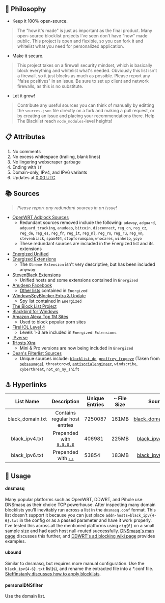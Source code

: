 
## 🧠 Philosophy

- Keep it 100% open-source.
> The "how it's made" is just as important as the final product. Many open-source blocklist projects I've seen don't have "how" made public.
> This project is open and flexible, so you can fork it and whitelist what you need for personalized application.
- Make it secure.
> This project takes on a firewall security mindset, which is basically block everything and whitelist what's needed.
> Obviously this list isn't a firewall, so it just blocks as much as possible.
> Please report any "false positives" in an issue.
> Be sure to set up client and network firewalls, as this is no substitute.
- Let it grow!
> Contribute any useful sources you can think of manually by editting the `sources.json` file directly on a fork and making a pull request,
> or by creating an issue and placing your recommendations there. Help The Blacklist reach `node_modules`-level heights!

## 📋 Attributes

1. No comments
2. No excess whitespace (trailing, blank lines)
3. No lingering webscraper garbage
4. Ending with `lf`
5. Domain-only, IPv4, and IPv6 variants
6. Updates at [0:00 UTC](https://www.timeanddate.com/time/zone/timezone/utc)

## 📚 Sources

> _Please report any redundant sources in an issue!_

- [OpenWRT Adblock Sources](https://github.com/openwrt/packages/blob/master/net/adblock/files/adblock.sources)
  - Redundant sources removed include the following: `adaway`, `adguard`, `adguard_tracking`, `anudeep`, `bitcoin`, `disconnect`, `reg_cn`, `reg_cz`, `reg_de`, `reg_es`, `reg_fr`, `reg_it`, `reg_nl`, `reg_ro`, `reg_ru`, `reg_vn`, `stevenblack`, `spam404`, `stopforumspam`, `whocares`, `winhelp`, `yoyo`
  - These redundant sources are included in the Energized list and its extensions
- [Energized Unified](https://github.com/EnergizedProtection/block#packs-2)
- [Energized Extensions](https://github.com/EnergizedProtection/block#extensions-2)
  - The `Xtreme Extension` isn't very descriptive, but has been included anyway
- [StevenBlack Extensions](https://github.com/StevenBlack/hosts/tree/master/extensions)
  - Unified hosts and some extensions contained in `Energized`
- [Anudeep Facebook](https://raw.githubusercontent.com/anudeepND/blacklist/master/facebook.txt)
  - [Other lists](https://github.com/anudeepND/blacklist) contained in `Energized`
- [WindowsSpyBlocker Extra & Update](https://github.com/crazy-max/WindowsSpyBlocker/tree/master/data/hosts)
  - Spy list contained in `Energized`
- [The Block List Project](https://blocklistproject.github.io/Lists/)
- [Blackbird for Windows](https://getblackbird.net/blacklist/hosts/)
- [Amazon Alexa Top 1M Sites](https://github.com/T145/the-blacklist/blob/master/sources.json#L5)
  - Used to block popular porn sites
- [FireHOL Level 4](https://github.com/firehol/blocklist-ipsets)
  - Levels 1-3 are included in `Energized Extensions`
- [IPverse](http://ipverse.net/)
- [1Hosts Xtra](https://github.com/badmojr/1Hosts)
  - Mini & Pro versions are now being included in `Energized`
- [Dean's Filterlist Sources](https://github.com/hl2guide/Filterlist-for-AdGuard-or-PiHole)
  - Unique sources include: [`blocklist_de`](https://www.blocklist.de/en/index.html), [`geoffrey_frogeye`](https://hostfiles.frogeye.fr/) (Taken from [`sebsauvage`](https://sebsauvage.net/hosts/hosts)), `threatcrowd`, [`antisocialengineer`](https://github.com/TheAntiSocialEngineer/AntiSocial-BlockList-UK-Community), `windscribe`, `cyberthreat`, `not_on_my_shift`

## ⚓ Hyperlinks

|     List Name    |                                                                     Description                                                                    | Unique Entries | ~ File Size |                                                   Source                                                  |
|:----------------:|:--------------------------------------------------------------------------------------------------------------------------------------------------:|----------------|-------------|:---------------------------------------------------------------------------------------------------------:|
| black_domain.txt |                                                            Contains regular host entries                                                           |        7250087        |      161MB       | [black_domain.tar.gz](https://github.com/T145/the-blacklist/releases/latest/download/black_domain.tar.gz) |
|  black_ipv4.txt  | Prepended with [`0.0.0.0`](https://github.com/Ultimate-Hosts-Blacklist/Ultimate.Hosts.Blacklist#recommendation-for-using-0000-instead-of-127001) |        406981        |      225MB       |   [black_ipv4.tar.gz](https://github.com/T145/the-blacklist/releases/latest/download/black_ipv4.tar.gz)   |
|  black_ipv6.txt  |                    Prepended with [`::`](https://stackoverflow.com/questions/40189084/what-is-ipv6-for-localhost-and-0-0-0-0)                    |        53854        |      183MB       |   [black_ipv6.tar.gz](https://github.com/T145/the-blacklist/releases/latest/download/black_ipv6.tar.gz)   |

## 🧰 Usage

#### dnsmasq

Many popular platforms such as OpenWRT, DDWRT, and Pihole use DNSmasq as their choice TCP powerhouse.
After inspecting many domain blocklists you'll inevitably run across a list in the `dnsmasq.conf` format.
This list doesn't support it because you can just place `addn-hosts=black_ipv{4-6}.txt` in the config or as a passed parameter and have it work properly.
I've tested this across all the mentioned platforms using `dig{6}` on a small sample size and had each host null-routed successfully.
[DNSmasq's man page](https://thekelleys.org.uk/dnsmasq/docs/dnsmasq-man.html) discusses this further, and [DDWRT's ad blocking wiki page](https://wiki.dd-wrt.com/wiki/index.php/Ad_blocking) provides examples.

#### ubound

Similar to dnsmasq, but requires more manual configuration.
Use the `black_ipv{4-6}.txt` list(s), and rename the extracted file into a *.conf file.
[Steffinstanly discusses how to apply blocklists](https://medium.com/@steffinstanly/unbound-dns-blocking-3567986a5735).

#### personalDNSfilter

Use the domain list.
